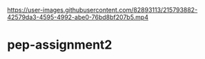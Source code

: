 

https://user-images.githubusercontent.com/82893113/215793882-42579da3-4595-4992-abe0-76bd8bf207b5.mp4

# pep-assignment2
